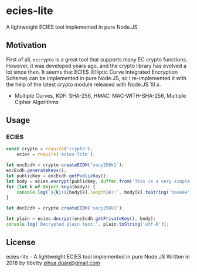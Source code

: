 # ecies-lite

A lightweight ECIES tool implemented in pure Node.JS

## Motivation

First of all, `eccrypto` is a great tool that supports many EC crypto functions. However, it was developed years ago, and the crypto library has evolved a lot since then. It seems that ECIES (Elliptic Curve Integrated Encryption Scheme) can be implemented in pure Node.JS, so I re-implemented it with the help of the latest crypto module released with Node.JS 10.x.

* Multiple Curves, KDF: SHA-256, HMAC: MAC-WITH-SHA-256, Multiple Cipher Algorithms

## Usage

### ECIES

```js
const crypto = require('crypto'),
    ecies = require('ecies-lite');

let encEcdh = crypto.createECDH('secp256k1');
encEcdh.generateKeys();
let publicKey = encEcdh.getPublicKey();
let body = ecies.encrypt(publicKey, Buffer.from('This is a very simple test for ecies-lite'));
for (let k of Object.keys(body)) {
    console.log(`${k}(${body[k].length}B):`, body[k].toString('base64'));
}

let decEcdh = crypto.createECDH('secp256k1');

let plain = ecies.decrypt(encEcdh.getPrivateKey(), body);
console.log('Decrypted plain text:', plain.toString('utf-8'));
```

## License

ecies-lite - A lightweight ECIES tool implemented in pure Node.JS
Written in 2018 by tibetty <xihua.duan@gmail.com>
